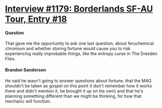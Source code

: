 # [Interview #1179: Borderlands SF-AU Tour, Entry #18](https://www.theoryland.com/intvmain.php?i=1179#18)

#### Question

That gave me the opportunity to ask one last question, about feruchemical chromium and whether storing fortune would cause you to risk experiencing really improbable things, like the entropy curse in The Dresden Files.

#### Brandon Sanderson

He said he wasn't going to answer questions about fortune, that the MAG shouldn't be taken as gospel on this point (I don't remember how it works there and didn't mention it, he brought it up on his own) and that he's planning something different than we might be thinking, for how that mechanic will function.

